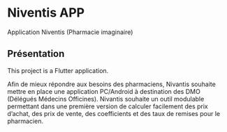 # Niventis APP

Application Niventis (Pharmacie imaginaire)

## Présentation

This project is a Flutter application.

Afin de mieux répondre aux besoins des pharmaciens, Nivantis souhaite mettre en place une application PC/Android à destination des DMO (Délégués Médecins Officines). Nivantis souhaite un outil modulable permettant dans une première version de calculer facilement des prix d’achat, des prix de vente, des coefficients et des taux de remises pour le pharmacien. 

